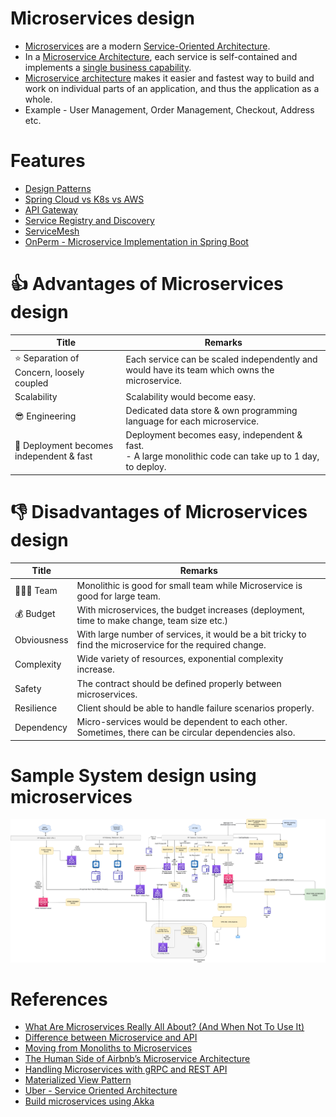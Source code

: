 # Microservices design
- [Microservices](https://microservices.io/index.html) are a modern [Service-Oriented Architecture](https://www.geeksforgeeks.org/service-oriented-architecture/).
- In a [Microservice Architecture](), each service is self-contained and implements a [single business capability](../7b_ArchitecturePatterns/DomainDrivenArchitecture.md).
- [Microservice architecture]() makes it easier and fastest way to build and work on individual parts of an application, and thus the application as a whole.
- Example - User Management, Order Management, Checkout, Address etc.

# Features
- [Design Patterns](DesignPatterns/Readme.md)
- [Spring Cloud vs K8s vs AWS](SpringCloudVsK8sVsAWS.md)
- [API Gateway](1_APIGateway)
- [Service Registry and Discovery](2_ServiceRegistry&Discovery/Readme.md)
- [ServiceMesh](3_ServiceMesh.md)
- [OnPerm - Microservice Implementation in Spring Boot](https://github.com/Anshul619/Programming-Languages/tree/main/1_Java/SpringBootAndMicroServices/Readme.md)

# :thumbsup: Advantages of Microservices design

| Title                                          | Remarks                                                                                                     |
|------------------------------------------------|-------------------------------------------------------------------------------------------------------------|
| :star: Separation of Concern, loosely coupled  | Each service can be scaled independently and would have its team which owns the microservice.               |
| Scalability                                    | Scalability would become easy.                                                                              |
| :sunglasses: Engineering                       | Dedicated data store & own programming language for each microservice.                                      |
| :rocket: Deployment becomes independent & fast | Deployment becomes easy, independent & fast.<br/>- A large monolithic code can take up to 1 day, to deploy. |

# :thumbsdown: Disadvantages of Microservices design

| Title                       | Remarks                                                                                                   |
|-----------------------------|-----------------------------------------------------------------------------------------------------------|
| :family_man_woman_boy: Team | Monolithic is good for small team while Microservice is good for large team.                              |
| :moneybag: Budget           | With microservices, the budget increases (deployment, time to make change, team size etc.)                |
| Obviousness                 | With large number of services, it would be a bit tricky to find the microservice for the required change. |
| Complexity                  | Wide variety of resources, exponential complexity increase.                                               |
| Safety                      | The contract should be defined properly between microservices.                                            |
| Resilience                  | Client should be able to handle failure scenarios properly.                                               |
| Dependency                  | Micro-services would be dependent to each other. Sometimes, there can be circular dependencies also.      |

# Sample System design using microservices

![](../0_HLDUseCasesProblems/FoodOrderingZomatoSwiggy/HLDFoodOrderingSystem.drawio.png)

# References
- [What Are Microservices Really All About? (And When Not To Use It)](https://www.youtube.com/watch?v=lTAcCNbJ7KE)
- [Difference between Microservice and API](https://www.geeksforgeeks.org/difference-between-microservice-and-api/)
- [Moving from Monoliths to Microservices](https://www.youtube.com/watch?v=rckfN7xFig0&list=PLMCXHnjXnTnvo6alSjVkgxV-VH6EPyvoX&index=34)
- [The Human Side of Airbnb’s Microservice Architecture](https://www.infoq.com/presentations/airbnb-culture-soa/)
- [Handling Microservices with gRPC and REST API](https://fonradar.medium.com/ali-okan-kara-a3d0b61610d)
- [Materialized View Pattern](https://medium.com/design-microservices-architecture-with-patterns/materialized-view-pattern-f29ea249f8f8)
- [Uber - Service Oriented Architecture](https://eng.uber.com/service-oriented-architecture/)
- [Build microservices using Akka](https://developer.lightbend.com/docs/akka-guide/microservices-tutorial/index.html)